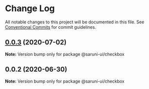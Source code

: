 # Change Log

All notable changes to this project will be documented in this file.
See [Conventional Commits](https://conventionalcommits.org) for commit guidelines.

## [0.0.3](https://github.com/tambium/saruni-ui/compare/@saruni-ui/checkbox@0.0.2...@saruni-ui/checkbox@0.0.3) (2020-07-02)

**Note:** Version bump only for package @saruni-ui/checkbox





## 0.0.2 (2020-06-30)

**Note:** Version bump only for package @saruni-ui/checkbox
